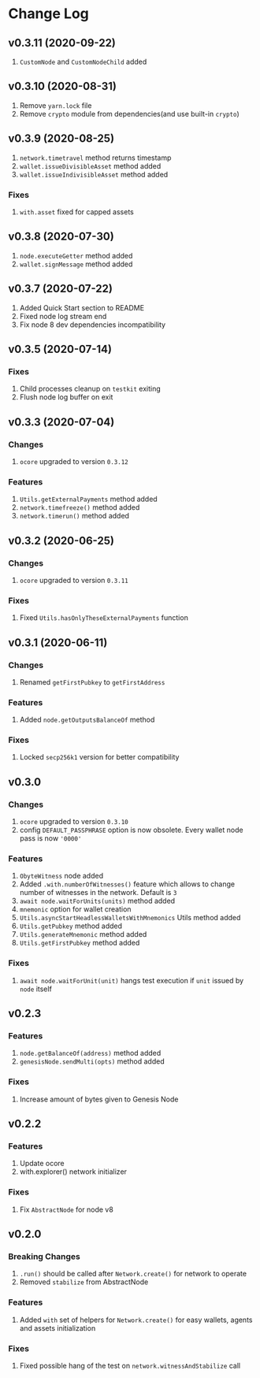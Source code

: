 # Change Log

## v0.3.11 (2020-09-22)

1. `CustomNode` and `CustomNodeChild` added

## v0.3.10 (2020-08-31)

1. Remove `yarn.lock` file
2. Remove `crypto` module from dependencies(and use built-in `crypto`)

## v0.3.9 (2020-08-25)

1. `network.timetravel` method returns timestamp
2. `wallet.issueDivisibleAsset` method added
3. `wallet.issueIndivisibleAsset` method added

### Fixes
1. `with.asset` fixed for capped assets

## v0.3.8 (2020-07-30)

1. `node.executeGetter` method added
2. `wallet.signMessage` method added

## v0.3.7 (2020-07-22)

1. Added Quick Start section to README
2. Fixed node log stream end
3. Fix node 8 dev dependencies incompatibility

## v0.3.5 (2020-07-14)

### Fixes
1. Child processes cleanup on `testkit` exiting
2. Flush node log buffer on exit

## v0.3.3 (2020-07-04)

### Changes
1. `ocore` upgraded to version `0.3.12`

### Features
1. `Utils.getExternalPayments` method added
2. `network.timefreeze()` method added
3. `network.timerun()` method added

## v0.3.2 (2020-06-25)

### Changes
1. `ocore` upgraded to version `0.3.11`

### Fixes
1. Fixed `Utils.hasOnlyTheseExternalPayments` function


## v0.3.1 (2020-06-11)

### Changes
1. Renamed `getFirstPubkey` to `getFirstAddress`

### Features
1. Added `node.getOutputsBalanceOf` method

### Fixes
1. Locked `secp256k1` version for better compatibility


## v0.3.0

### Changes
1. `ocore` upgraded to version `0.3.10`
2. config `DEFAULT_PASSPHRASE` option is now obsolete. Every wallet node pass is now `'0000'`

### Features
1. `ObyteWitness` node added
2. Added `.with.numberOfWitnesses()` feature which allows to change number of witnesses in the network. Default is `3`
3. `await node.waitForUnits(units)` method added
4. `mnemonic` option for wallet creation
5. `Utils.asyncStartHeadlessWalletsWithMnemonics` Utils method added
6. `Utils.getPubkey` method added
7. `Utils.generateMnemonic` method added
8. `Utils.getFirstPubkey` method added

### Fixes
1. `await node.waitForUnit(unit)` hangs test execution if `unit` issued by `node` itself

## v0.2.3

### Features
1. `node.getBalanceOf(address)` method added
2. `genesisNode.sendMulti(opts)` method added

### Fixes
1. Increase amount of bytes given to Genesis Node

## v0.2.2

### Features
1. Update ocore
2. with.explorer() network initializer

### Fixes
1. Fix `AbstractNode` for node v8

## v0.2.0

### Breaking Changes
1. `.run()` should be called after `Network.create()` for network to operate
2. Removed `stabilize` from AbstractNode

### Features
1. Added `with` set of helpers for `Network.create()` for easy wallets, agents and assets initialization

### Fixes
1. Fixed possible hang of the test on `network.witnessAndStabilize` call
